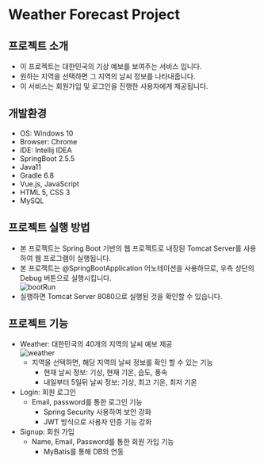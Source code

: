 # Weather Forecast Project

## 프로젝트 소개
 - 이 프로젝트는 대한민국의 기상 예보를 보여주는 서비스 입니다.
 - 원하는 지역을 선택하면 그 지역의 날씨 정보를 나타내줍니다.
 - 이 서비스는 회원가입 및 로그인을 진행한 사용자에게 제공됩니다.

## 개발환경
 - OS: Windows 10
 - Browser: Chrome
 - IDE: Intellij IDEA
 - SpringBoot 2.5.5
 - Java11
 - Gradle 6.8
 - Vue.js, JavaScript
 - HTML 5, CSS 3
 - MySQL

## 프로젝트 실행 방법
 - 본 프로젝트는 Spring Boot 기반의 웹 프로젝트로 내장된 Tomcat Server를 사용하여 웹 프로그램이 실행됩니다.
 - 본 프로젝트는 @SpringBootApplication 어노테이션을 사용하므로, 우측 상단의 Debug 버튼으로 실행시킵니다.
 <br>![bootRun](https://user-images.githubusercontent.com/86970934/139812694-d5a302cc-84df-436a-8e0d-5ef4bfd9376c.PNG)
 - 실행하면 Tomcat Server 8080으로 실행된 것을 확인할 수 있습니다.
  


## 프로젝트 기능
 - Weather: 대한민국의 40개의 지역의 날씨 예보 제공
   <br>![weather](https://user-images.githubusercontent.com/86970934/139816149-a7fe1871-c755-4e43-8474-b477cc85cdfb.png)
   - 지역을 선택하면, 해당 지역의 날씨 정보를 확인 할 수 있는 기능
     - 현재 날씨 정보: 기상, 현재 기온, 습도, 풍속
     - 내일부터 5일뒤 날씨 정보: 기상, 최고 기온, 최저 기온
 - Login: 회원 로그인
   - Email, password를 통한 로그인 기능
     - Spring Security 사용하여 보안 강화
     - JWT 방식으로 사용자 인증 기능 강화
 - Signup: 회원 가입
   - Name, Email, Password를 통한 회원 가입 기능
     - MyBatis를 통해 DB와 연동
